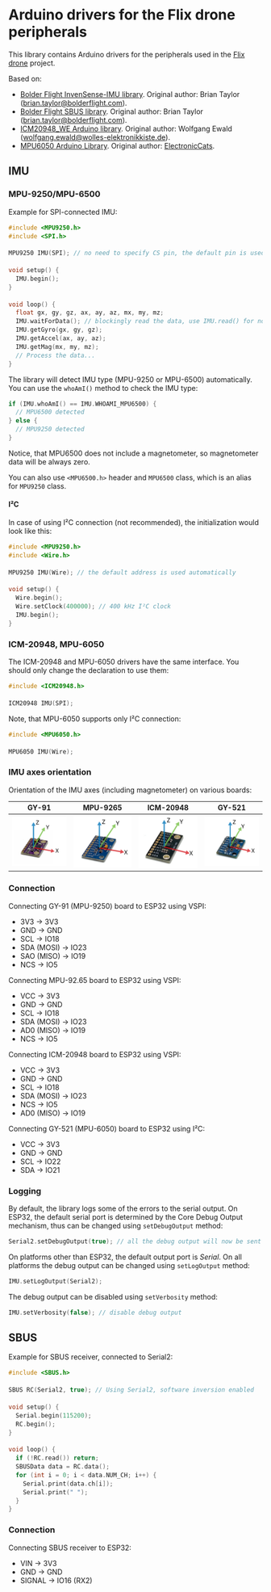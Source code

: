 # Arduino drivers for the Flix drone peripherals

This library contains Arduino drivers for the peripherals used in the [Flix drone](https://github.com/okalachev/flix) project.

Based on:

* [Bolder Flight InvenSense-IMU library](https://github.com/bolderflight/invensense-imu). Original author: Brian Taylor (brian.taylor@bolderflight.com).
* [Bolder Flight SBUS library](https://github.com/bolderflight/sbus). Original author: Brian Taylor (brian.taylor@bolderflight.com).
* [ICM20948_WE Arduino library](https://github.com/wollewald/ICM20948_WE/). Original author: Wolfgang Ewald (wolfgang.ewald@wolles-elektronikkiste.de).
* [MPU6050 Arduino Library](https://github.com/ElectronicCats/mpu6050). Original author: [ElectronicCats](https://github.com/ElectronicCats).

## IMU

### MPU-9250/MPU-6500

Example for SPI-connected IMU:

```cpp
#include <MPU9250.h>
#include <SPI.h>

MPU9250 IMU(SPI); // no need to specify CS pin, the default pin is used automatically

void setup() {
  IMU.begin();
}

void loop() {
  float gx, gy, gz, ax, ay, az, mx, my, mz;
  IMU.waitForData(); // blockingly read the data, use IMU.read() for non-blocking read
  IMU.getGyro(gx, gy, gz);
  IMU.getAccel(ax, ay, az);
  IMU.getMag(mx, my, mz);
  // Process the data...
}
```

The library will detect IMU type (MPU-9250 or MPU-6500) automatically. You can use the `whoAmI()` method to check the IMU type:

```cpp
if (IMU.whoAmI() == IMU.WHOAMI_MPU6500) {
  // MPU6500 detected
} else {
  // MPU9250 detected
}
```

Notice, that MPU6500 does not include a magnetometer, so magnetometer data will be always zero.

You can also use `<MPU6500.h>` header and `MPU6500` class, which is an alias for `MPU9250` class.

#### I²C

In case of using I²C connection (not recommended), the initialization would look like this:

```cpp
#include <MPU9250.h>
#include <Wire.h>

MPU9250 IMU(Wire); // the default address is used automatically

void setup() {
  Wire.begin();
  Wire.setClock(400000); // 400 kHz I²C clock
  IMU.begin();
}
```

### ICM-20948, MPU-6050

The ICM-20948 and MPU-6050 drivers have the same interface. You should only change the declaration to use them:

```cpp
#include <ICM20948.h>

ICM20948 IMU(SPI);
```

Note, that MPU-6050 supports only I²C connection:

```cpp
#include <MPU6050.h>

MPU6050 IMU(Wire);
```

### IMU axes orientation

Orientation of the IMU axes (including magnetometer) on various boards:

|GY-91|MPU-9265|ICM-20948|GY-521|
|-|-|-|-|
|<img src="img/gy91-axes.svg" width="200" alt="GY-91 axes orientation">|<img src="img/mpu9265-axes.svg" width="200" alt="MPU-9265 axes orientation">|<img src="img/icm20948-axes.svg" width="200" alt="ICM-20948 axes orientation">|<img src="img/gy521-axes.svg" width="200" alt="GY-521 axes orientation">|

### Connection

Connecting GY-91 (MPU-9250) board to ESP32 using VSPI:

* 3V3 → 3V3
* GND → GND
* SCL → IO18
* SDA (MOSI) → IO23
* SAO (MISO) → IO19
* NCS → IO5

Connecting MPU-92.65 board to ESP32 using VSPI:

* VCC → 3V3
* GND → GND
* SCL → IO18
* SDA (MOSI) → IO23
* AD0 (MISO) → IO19
* NCS → IO5

Connecting ICM-20948 board to ESP32 using VSPI:

* VCC → 3V3
* GND → GND
* SCL → IO18
* SDA (MOSI) → IO23
* NCS → IO5
* AD0 (MISO) → IO19

Connecting GY-521 (MPU-6050) board to ESP32 using I²C:

* VCC → 3V3
* GND → GND
* SCL → IO22
* SDA → IO21

### Logging

By default, the library logs some of the errors to the serial output. On ESP32, the default serial port is determined by the Core Debug Output mechanism, thus can be changed using `setDebugOutput` method:

```cpp
Serial2.setDebugOutput(true); // all the debug output will now be sent to Serial2
```

On platforms other than ESP32, the default output port is *Serial*. On all platforms the debug output can be changed using `setLogOutput` method:

```cpp
IMU.setLogOutput(Serial2);
```

The debug output can be disabled using `setVerbosity` method:

```cpp
IMU.setVerbosity(false); // disable debug output
```

## SBUS

Example for SBUS receiver, connected to Serial2:

```cpp
#include <SBUS.h>

SBUS RC(Serial2, true); // Using Serial2, software inversion enabled

void setup() {
  Serial.begin(115200);
  RC.begin();
}

void loop() {
  if (!RC.read()) return;
  SBUSData data = RC.data();
  for (int i = 0; i < data.NUM_CH; i++) {
    Serial.print(data.ch[i]);
    Serial.print(" ");
  }
}
```

### Connection

Connecting SBUS receiver to ESP32:

* VIN → 3V3
* GND → GND
* SIGNAL → IO16 (RX2)
